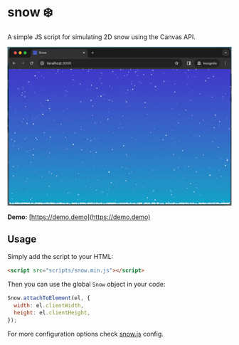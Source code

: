 # snow ❄️

A simple JS script for simulating 2D snow using the Canvas API.

![Demo](assets/demo.gif)

**Demo:** [https://demo.demo](https://demo.demo)

## Usage

Simply add the script to your HTML:

```html
<script src="scripts/snow.min.js"></script>
```

Then you can use the global `Snow` object in your code:

```javascript
Snow.attachToElement(el, {
  width: el.clientWidth,
  height: el.clientHeight,
});
```

For more configuration options check [snow.js](scripts/snow.js) config.
